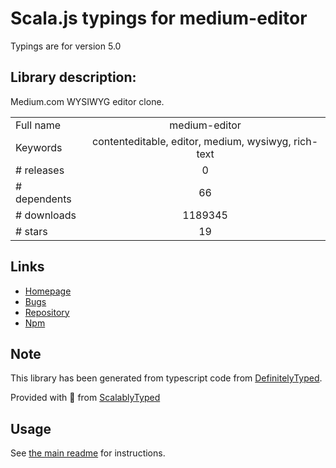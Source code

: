 
# Scala.js typings for medium-editor

Typings are for version 5.0

## Library description:
Medium.com WYSIWYG editor clone.

|                    |                 |
| ------------------ | :-------------: |
| Full name          | medium-editor |
| Keywords           | contenteditable, editor, medium, wysiwyg, rich-text |
| # releases         | 0 |
| # dependents       | 66 |
| # downloads        | 1189345 |
| # stars            | 19 |

## Links
- [Homepage](http://yabwe.github.io/medium-editor/)
- [Bugs](https://github.com/yabwe/medium-editor/issues)
- [Repository](https://github.com/yabwe/medium-editor)
- [Npm](https://www.npmjs.com/package/medium-editor)
    


## Note
This library has been generated from typescript code from [DefinitelyTyped](https://definitelytyped.org).

Provided with :purple_heart: from [ScalablyTyped](https://github.com/oyvindberg/ScalablyTyped)

## Usage
See [the main readme](../../readme.md) for instructions.


